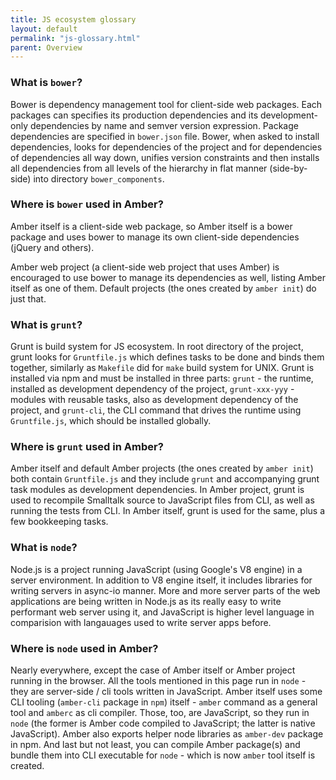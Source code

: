 ```yaml
---
title: JS ecosystem glossary
layout: default
permalink: "js-glossary.html"
parent: Overview
---
```


### What is `bower`?

Bower is dependency management tool for client-side web packages. Each packages can specifies its production dependencies and its development-only dependencies by name and semver version expression. Package dependencies are specified in `bower.json` file. Bower, when asked to install dependencies, looks for dependencies of the project and for dependencies of dependencies all way down, unifies version constraints and then installs all dependencies from all levels of the hierarchy in flat manner (side-by-side) into directory `bower_components`.

### Where is `bower` used in Amber?

Amber itself is a client-side web package, so Amber itself is a bower package and uses bower to manage its own client-side dependencies (jQuery and others).

Amber web project (a client-side web project that uses Amber) is encouraged to use bower to manage its dependencies as well, listing Amber itself as one of them. Default projects (the ones created by `amber init`) do just that.

### What is `grunt`?

Grunt is build system for JS ecosystem. In root directory of the project, grunt looks for `Gruntfile.js` which defines tasks to be done and binds them together, similarly as `Makefile` did for `make` build system for UNIX. Grunt is installed via npm and must be installed in three parts: `grunt` - the runtime, installed as development dependency of the project, `grunt-xxx-yyy` - modules with reusable tasks, also as development dependency of the project, and `grunt-cli`, the CLI command that drives the runtime using `Gruntfile.js`, which should be installed globally.

### Where is `grunt` used in Amber?

Amber itself and default Amber projects (the ones created by `amber init`) both contain `Gruntfile.js` and they include `grunt` and accompanying grunt task modules as development dependencies. In Amber project, grunt is used to recompile Smalltalk source to JavaScript files from CLI, as well as running the tests from CLI. In Amber itself, grunt is used for the same, plus a few bookkeeping tasks.


### What is `node`?

Node.js is a project running JavaScript (using Google's V8 engine) in a server environment. In addition to V8 engine itself, it includes libraries for writing servers in async-io manner. More and more server parts of the web applications are being written in Node.js as its really easy to write performant web server using it, and JavaScript is higher level language in comparision with langauages used to write server apps before.

### Where is `node` used in Amber?

Nearly everywhere, except the case of Amber itself or Amber project running in the browser. All the tools mentioned in this page run in `node` - they are server-side / cli tools written in JavaScript. Amber itself uses some CLI tooling (`amber-cli` package in `npm`) itself - `amber` command as a general tool and `amberc` as cli compiler. Those, too, are JavaScript, so they run in `node` (the former is Amber code compiled to JavaScript; the latter is native JavaScript). Amber also exports helper node libraries as `amber-dev` package in npm. And last but not least, you can compile Amber package(s) and bundle them into CLI executable for `node` - which is now `amber` tool itself is created.

